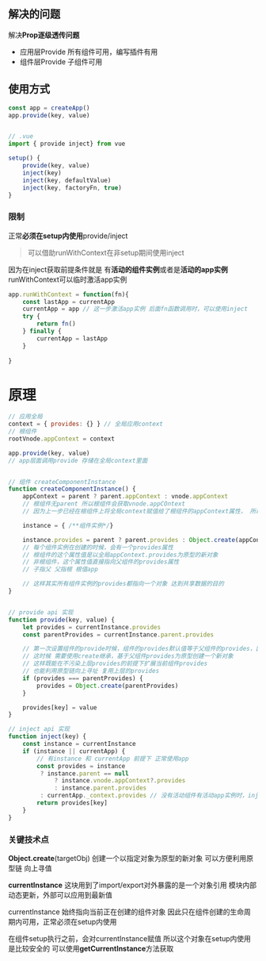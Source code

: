 
## 解决的问题
解决**Prop逐级透传问题**


+ 应用层Provide 所有组件可用，编写插件有用
+ 组件层Provide 子组件可用


## 使用方式
```js
const app = createApp()
app.provide(key, value)


// .vue
import { provide inject} from vue

setup() {
	provide(key, value)
	inject(key)
	inject(key, defaultValue)
	inject(key, factoryFn, true)
}
```

### 限制
正常**必须在setup内使用**provide/inject

>可以借助runWithContext在非setup期间使用inject

因为在inject获取前提条件就是 有**活动的组件实例**或者是**活动的app实例**
runWithContext可以临时激活app实例

```js
app.runWithContext = function(fn){
	const lastApp = currentApp
	currentApp = app // 这一步激活app实例 后面fn函数调用时，可以使用inject
	try {
		return fn()
	} finally {
		currentApp = lastApp
	}
	
}
```

# 原理

```js
// 应用全局
context = { provides: {} } // 全局应用context
// 根组件
rootVnode.appContext = context

app.provide(key, value)
// app层面调用provide 存储在全局context里面


// 组件 createComponentInstance
function createComponentInstance() {
	appContext = parent ? parent.appContext : vnode.appContext
	// 根组件无parent 所以根组件会获取vnode.appCOntext 
	// 因为上一步已经在根组件上将全局context赋值给了根组件的appContext属性， 所以这时候有值

	instance = { /**组件实例*/}

	instance.provides = parent ? parent.provides : Object.create(appContext.provides)
	// 每个组件实例在创建的时候，会有一个provides属性
	// 根组件的这个属性值是以全局appContext.provides为原型的新对象
	// 非根组件，这个属性值直接指向父组件的provides属性
	// 子指父 父指根 根值app

	// 这样其实所有组件实例的provides都指向一个对象 达到共享数据的目的
}


// provide api 实现
function provide(key, value) {
	let provides = currentInstance.provides
	const parentProvides = currentInstance.parent.provides

	// 第一次设置组件的provide时候，组件的provides默认值等于父组件的provides，因为上一步初始化的时候是直接引用赋值
	// 这时候 需要使用create继承，基于父组件provides为原型创建一个新对象
	// 这样既能在不污染上层provides的前提下扩展当前组件provides
	// 也能利用原型链向上寻址 复用上层的provides
	if (provides === parentProvides) {
		provides = Object.create(parentProvides)
	}

	provides[key] = value
}

// inject api 实现
function inject(key) {
	const instance = currentInstance
	if (instance || currentApp) {
		// 有instance 和 currentApp 前提下 正常使用app
		const provides = instance
		 ? instance.parent == null
			 ? instance.vnode.appContext?.provides
			 : instance.parent.provides
		 : currentApp._context.provides // 没有活动组件有活动app实例时，inject会去全局provides获取 这时候在非setup，借助runWithContext
		return provides[key]
	}
}

```


### 关键技术点

**Object.create**(targetObj) 
创建一个以指定对象为原型的新对象
可以方便利用原型链 向上寻值

**currentInstance** 
这块用到了import/export对外暴露的是一个对象引用
模块内部动态更新，外部可以应用到最新值

currentInstance 始终指向当前正在创建的组件对象
因此只在组件创建的生命周期内可用，正常必须在setup内使用

在组件setup执行之前，会对currentInstance赋值
所以这个对象在setup内使用是比较安全的
可以使用**getCurrentInstance**方法获取
